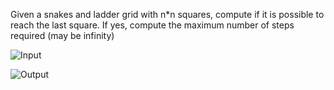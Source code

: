 Given a snakes and ladder grid with n*n squares, compute if it is possible to reach the last square. If yes, compute the maximum number of steps required (may be infinity)

![Input](http://i.imgur.com/BVfvqgN.png)

![Output](http://i.imgur.com/5wTP0aw.png)
